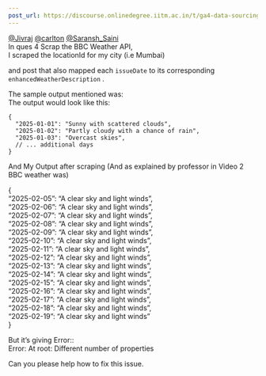 ```yaml
---
post_url: https://discourse.onlinedegree.iitm.ac.in/t/ga4-data-sourcing-discussion-thread-tds-jan-2025/165959/62
---
```

[@Jivraj](/u/jivraj) [@carlton](/u/carlton) [@Saransh\_Saini](/u/saransh_saini)  
In ques 4 Scrap the BBC Weather API,  
I scraped the locationId for my city (i.e Mumbai)

and post that also mapped each `issueDate` to its corresponding `enhancedWeatherDescription` .

The sample output mentioned was:  
The output would look like this:

```
{
  "2025-01-01": "Sunny with scattered clouds",
  "2025-01-02": "Partly cloudy with a chance of rain",
  "2025-01-03": "Overcast skies",
  // ... additional days
}

```

And My Output after scraping (And as explained by professor in Video 2 BBC weather was)

{  
“2025-02-05”: “A clear sky and light winds”,  
“2025-02-06”: “A clear sky and light winds”,  
“2025-02-07”: “A clear sky and light winds”,  
“2025-02-08”: “A clear sky and light winds”,  
“2025-02-09”: “A clear sky and light winds”,  
“2025-02-10”: “A clear sky and light winds”,  
“2025-02-11”: “A clear sky and light winds”,  
“2025-02-12”: “A clear sky and light winds”,  
“2025-02-13”: “A clear sky and light winds”,  
“2025-02-14”: “A clear sky and light winds”,  
“2025-02-15”: “A clear sky and light winds”,  
“2025-02-16”: “A clear sky and light winds”,  
“2025-02-17”: “A clear sky and light winds”,  
“2025-02-18”: “A clear sky and light winds”,  
“2025-02-19”: “A clear sky and light winds”  
}

But it’s giving Error::  
Error: At root: Different number of properties

Can you please help how to fix this issue.